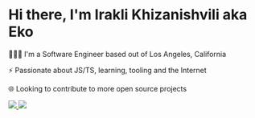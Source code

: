 # Hi there, I'm Irakli Khizanishvili aka Eko

👨🏻‍💻 I'm a Software Engineer based out of Los Angeles, California

⚡️ Passionate about JS/TS, learning, tooling and the Internet

🌐 Looking to contribute to more open source projects

<p>
  <a href="https://meetirakli.com/" rel="noopener">
    <img src="https://img.shields.io/static/v1?style=for-the-badge&logo=html5&label=Website&message=meetirakli.com&color=E34F26" />
  </a>
  <a href="mailto:ikodado@gmail.com" rel="noopener">
    <img src="https://img.shields.io/static/v1?style=for-the-badge&logo=gmail&label=Email&message=hello@meetirakli.com&color=EA4335" />
  </a>
</p>
